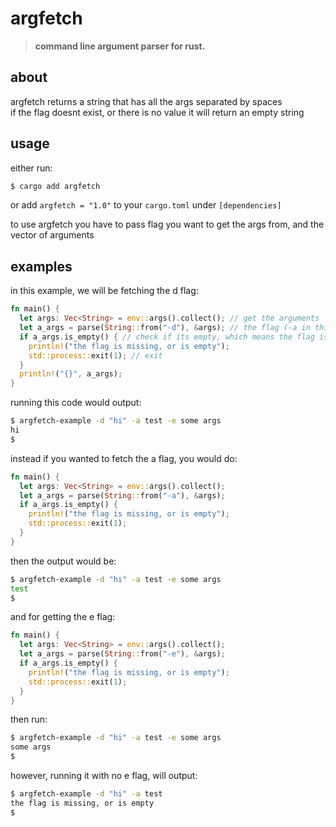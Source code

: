 # argfetch

> **command line argument parser for rust.**  

## about

argfetch returns a string that has all the args separated by spaces  
if the flag doesnt exist, or there is no value it will return an empty string

## usage

either run:
```bash
$ cargo add argfetch
```
or add `argfetch = "1.0"` to your `cargo.toml` under `[dependencies]`

to use argfetch you have to pass flag you want to get the args from, and the vector of arguments

## examples
in this example, we will be fetching the d flag:

```rust
fn main() {
  let args: Vec<String> = env::args().collect(); // get the arguments
  let a_args = parse(String::from("-d"), &args); // the flag (-a in this example) has to be a string, and the args have to be passed as a reference
  if a_args.is_empty() { // check if its empty, which means the flag is missing, or has no value
    println!("the flag is missing, or is empty");
    std::process::exit(1); // exit
  }
  println!("{}", a_args);
}
```

running this code would output:

```bash
$ argfetch-example -d "hi" -a test -e some args
hi
$
```


instead if you wanted to fetch the a flag, you would do: 

```rust
fn main() {
  let args: Vec<String> = env::args().collect();
  let a_args = parse(String::from("-a"), &args);
  if a_args.is_empty() {
    println!("the flag is missing, or is empty");
    std::process::exit(1);
  }
}
```

then the output would be:

```bash
$ argfetch-example -d "hi" -a test -e some args
test
$
```

and for getting the e flag:

```rust
fn main() {
  let args: Vec<String> = env::args().collect();
  let a_args = parse(String::from("-e"), &args);
  if a_args.is_empty() {
    println!("the flag is missing, or is empty");
    std::process::exit(1);
  }
}
```

then run: 

```bash
$ argfetch-example -d "hi" -a test -e some args
some args
$
```

however, running it with no e flag, will output:

```bash
$ argfetch-example -d "hi" -a test
the flag is missing, or is empty
$
```
